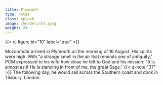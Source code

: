 ```yaml
---
title: Plymouth
type: notes
class: splash
image: /headers/14.jpeg
weight: 24
---
```


{{< q-figure id="10" label="true" >}}

Mozoomdar arrived in Plymouth on the morning of 16 August. His spirits
were high. With "a strange smell in the air that reminds one of
antiquity," PCM expressed to his wife how close he felt to God and his
mission: "It is almost as if He is standing in front of me, the great
Sage." {{< q-note "37" >}} The following day, he would sail across the Southern coast
and dock in Tilsbury, London.
